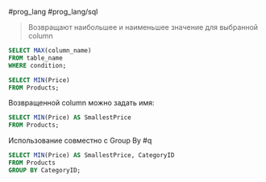 #prog_lang #prog_lang/sql 

> Возвращают наибольшее и наименьшее значение для выбранной column

```sql
SELECT MAX(column_name)
FROM table_name
WHERE condition; 
```
```sql
SELECT MIN(Price)  
FROM Products;
```

Возвращенной column можно задать имя:
```sql
SELECT MIN(Price) AS SmallestPrice  
FROM Products;
```

Использование совместно с Group By #q
```sql
SELECT MIN(Price) AS SmallestPrice, CategoryID  
FROM Products  
GROUP BY CategoryID;
```